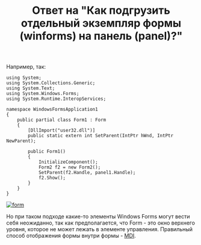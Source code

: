 ﻿---
title: "Ответ на \"Как подгрузить отдельный экземпляр формы (winforms) на панель (panel)?\""
se.owner.user_id: 240512
se.owner.display_name: "MSDN.WhiteKnight"
se.owner.link: "https://ru.stackoverflow.com/users/240512/msdn-whiteknight"
se.answer_id: 1065161
se.question_id: 1064529
se.post_type: answer
se.is_accepted: False
---
<p>Например, так:</p>

<pre><code>using System;
using System.Collections.Generic;
using System.Text;
using System.Windows.Forms;
using System.Runtime.InteropServices;

namespace WindowsFormsApplication1
{
    public partial class Form1 : Form
    {
        [DllImport("user32.dll")]
        public static extern int SetParent(IntPtr hWnd, IntPtr NewParent);

        public Form1()
        {
            InitializeComponent();
            Form2 f2 = new Form2();
            SetParent(f2.Handle, panel1.Handle);
            f2.Show();            
        }           
    }    
}
</code></pre>

<p><a href="https://i.stack.imgur.com/F8mcG.png" rel="nofollow noreferrer"><img src="https://i.stack.imgur.com/F8mcG.png" alt="form"></a></p>

<p>Но при таком подходе какие-то элементы Windows Forms могут вести себя неожиданно, так как предполагается, что Form - это окно верхнего уровня, которое не может лежать в элементе управления. Правильный способ отображения формы внутри формы - <a href="https://docs.microsoft.com/en-us/dotnet/framework/winforms/advanced/multiple-document-interface-mdi-applications" rel="nofollow noreferrer">MDI</a>.</p>
